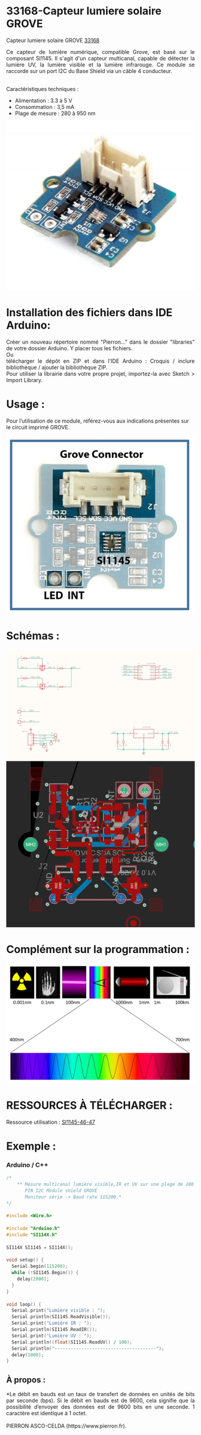 # 33168-Capteur lumiere solaire GROVE

Capteur lumiere solaire GROVE [33168](https://www.pierron.fr/capteur-de-lumiere-solaire-grove.html)

<div style="text-align: justify">Ce capteur de lumière numérique, compatible Grove, est basé sur le composant SI1145. Il s'agit d'un capteur multicanal, capable de détecter la lumière UV, la lumière visible et la lumière infrarouge.
Ce module se raccorde sur un port I2C du Base Shield via un câble 4 conducteur.</div>
<br>

Caractéristiques techniques :
- Alimentation : 3.3 à 5 V
- Consommation : 3,5 mA
- Plage de mesure : 280 à 950 nm

![L-33168](/img/L-33168.jpg)

# Installation des fichiers dans IDE Arduino:
<div style="text-align: justify">Créer un nouveau répertoire nommé "Pierron..." dans le dossier "libraries" de votre dossier Arduino.
Y placer tous les fichiers.</div>
Ou
<div style="text-align: justify">télécharger le dépôt en ZIP et dans l'IDE Arduino : Croquis / inclure bibliothèque / ajouter la bibliothèque ZIP.</div>

<div style="text-align: justify">Pour utiliser la librairie dans votre propre projet, importez-la avec  Sketch > Import Library.</div>

# Usage :
Pour l’utilisation de ce module, référez-vous aux indications présentes sur le circuit imprimé GROVE.

![C-33168](/img/C-33168.jpg)

# Schémas :

![SCH-33168](/img/SCH-33168.jpg)
![BRD-33168](/img/BRD-33168.jpg)

# Complément sur la programmation :

![C1-33168](/img/C1-33168.jpg)

# RESSOURCES À TÉLÉCHARGER :

Ressource utilisation : [SI1145-46-47](https://github.com/pierron-asco-celda/33168-Capteur_lumiere_solaire_GROVE/blob/main/src/Datasheet_SI1145-46-47.pdf)

# Exemple :
### Arduino / C++
```cpp
/*
    ** Mesure multicanal lumière visible,IR et UV sur une plage de 280 à 950 nm, module Grove **
       PIN I2C Module shield GROVE
       Moniteur série -> Baud rate 115200.*
*/

#include <Wire.h>

#include "Arduino.h"
#include "SI114X.h"

SI114X SI1145 = SI114X();

void setup() {
  Serial.begin(115200);
  while (!SI1145.Begin()) {
    delay(2000);
  }
}

void loop() {
  Serial.print("Lumière visible : ");
  Serial.println(SI1145.ReadVisible());
  Serial.print("Lumière IR : ");
  Serial.println(SI1145.ReadIR());
  Serial.print("Lumière UV : ");
  Serial.println((float)SI1145.ReadUV() / 100);
  Serial.println("--------------------------------------");
  delay(1000);
}
```
## À propos :
<div style="text-align: justify">*Le débit en bauds est un taux de transfert de données en unités de bits par seconde (bps). Si le débit en bauds est de 9600, cela signifie que la possibilité d’envoyer des données est de 9600 bits en une seconde. 1 caractère est identique à 1 octet.</div>
<br>
PIERRON ASCO-CELDA (https://www.pierron.fr).
